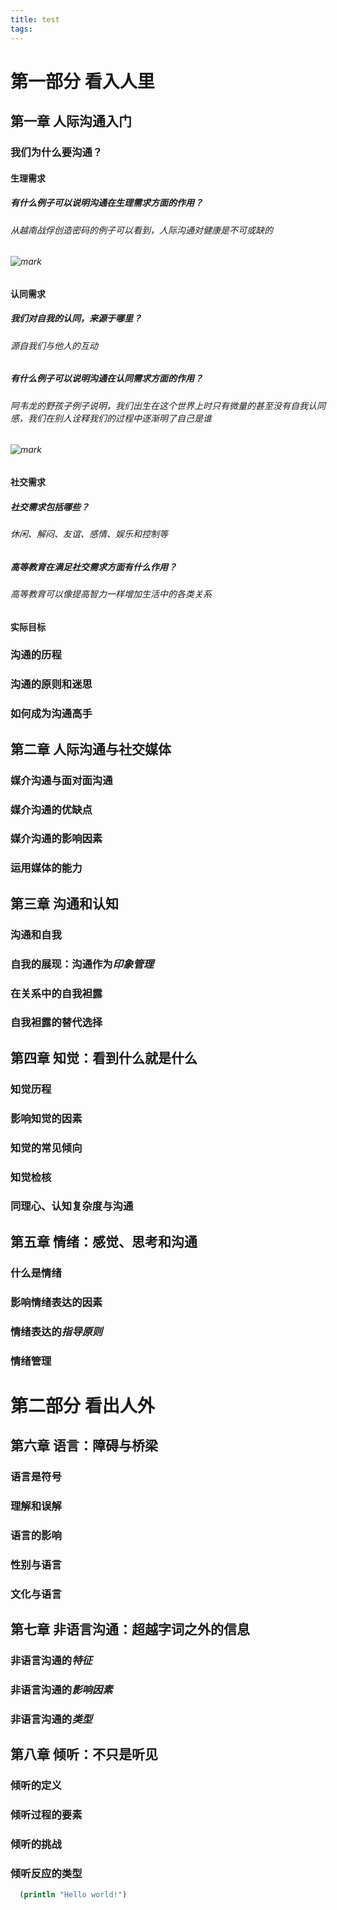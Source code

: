 ```yaml
---
title: test
tags:
---
```

# 第一部分 看入人里
## 第一章 人际沟通入门
### 我们为什么要沟通？
#### 生理需求
##### 有什么例子可以说明*沟通*在生理需求方面的作用？
###### 从越南战俘创造密码的例子可以看到，人际沟通对健康是不可或缺的
###### ![mark](http://myself.anki.wiki/mpic/20190715/fSWtnJtzonNR.png)
#### 认同需求
##### 我们对自我的认同，*来源*于哪里？
###### 源自我们与他人的互动
##### 有什么例子可以说明*沟通*在认同需求方面的作用？
###### 阿韦龙的野孩子例子说明，我们出生在这个世界上时只有微量的甚至没有自我认同感，我们在别人诠释我们的过程中逐渐明了自己是谁
###### ![mark](http://myself.anki.wiki/mpic/20190715/egDYJkMscLKT.png)
#### 社交需求
##### 社交需求包括哪些？
###### 休闲、解闷、友谊、感情、娱乐和控制等
##### 高等教育在满足*社交需求*方面有什么作用？
###### 高等教育可以像提高智力一样*增加*生活中的各类关系
#### 实际目标
### 沟通的历程
### 沟通的原则和迷思
### 如何成为沟通高手
## 第二章 人际沟通与社交媒体
### 媒介沟通与面对面沟通
### 媒介沟通的优缺点
### 媒介沟通的影响因素
### 运用媒体的能力
## 第三章 沟通和认知
### 沟通和自我
### 自我的展现：沟通作为*印象管理*
### 在关系中的自我袒露
### 自我袒露的替代选择
## 第四章 知觉：看到什么就是什么
### 知觉历程
### 影响知觉的因素
### 知觉的常见倾向
### 知觉检核
### 同理心、认知复杂度与沟通
## 第五章 情绪：感觉、思考和沟通
### 什么是情绪
### 影响情绪表达的因素
### 情绪表达的*指导原则*
### 情绪管理

# 第二部分 看出人外

## 第六章 语言：障碍与桥梁
### 语言是符号
### 理解和误解
### 语言的影响
### 性别与语言
### 文化与语言
## 第七章 非语言沟通：超越字词之外的信息
### 非语言沟通的*特征*
### 非语言沟通的*影响因素*
### 非语言沟通的*类型*
## 第八章 倾听：不只是听见
### 倾听的定义
### 倾听过程的要素
### 倾听的挑战
### 倾听反应的类型
```clojure
  (println "Hello world!")
```
